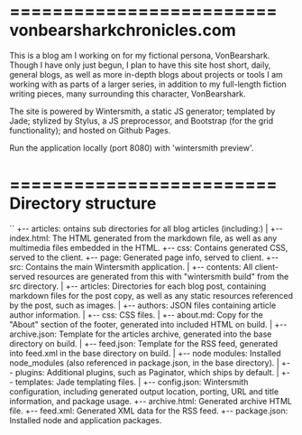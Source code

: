 =========================
vonbearsharkchronicles.com
=========================

This is a blog am I working on for my fictional persona, VonBearshark. Though I have only just begun, I plan to have this site host short, daily, general blogs, as well as more in-depth blogs about projects or tools I am working with as parts of a larger series, in addition to my full-length fiction writing pieces, many surrounding this character, VonBearshark.

The site is powered by Wintersmith, a static JS generator; templated by Jade; stylized by Stylus, a JS preprocessor, and Bootstrap (for the grid functionality); and hosted on Github Pages.

Run the application locally (port 8080) with 'wintersmith preview'.

=========================
Directory structure
=========================
``
+-- articles: ontains sub directories for all blog articles (including:)
|	+-- index.html: The HTML generated from the markdown file, as well as any multimedia files embedded in the HTML.
+-- css: Contains generated CSS, served to the client.
+-- page: Generated page info, served to client.
+-- src: Contains the main Wintersmith application.
|	+-- contents: All client-served resources are generated from this with "wintersmith build" from the src directory.
|		+-- articles: Directories for each blog post, containing markdown files for the post copy, as well as any static resources referenced by the post, such as images.
|		+-- authors: JSON files containing article author information.
|		+-- css: CSS files.
|		+-- about.md: Copy for the "About" section of the footer, generated into included HTML on build.
|		+-- archive.json: Template for the articles archive, generated into the base directory on build.
|		+-- feed.json: Template for the RSS feed, generated into feed.xml in the base directory on build.
|	+-- node modules: Installed node_modules (also referenced in package.json, in the base directory).
|	+-- plugins: Additional plugins, such as Paginator, which ships by default.
|	+-- templates: Jade templating files.
|	+-- config.json: Wintersmith configuration, including generated output location, porting, URL and title information, and package usage.
+-- archive.html: Generated archive HTML file.
+-- feed.xml: Generated XML data for the RSS feed.
+-- package.json: Installed node and application packages.
